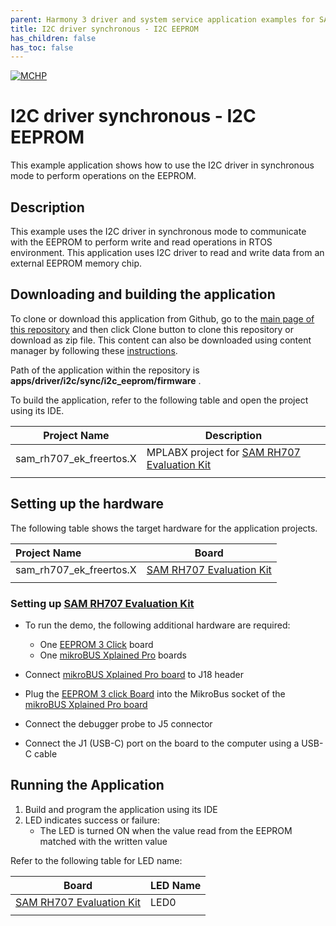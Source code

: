 ```yaml
---
parent: Harmony 3 driver and system service application examples for SAM RH707 family
title: I2C driver synchronous - I2C EEPROM 
has_children: false
has_toc: false
---
```


[![MCHP](https://www.microchip.com/ResourcePackages/Microchip/assets/dist/images/logo.png)](https://www.microchip.com)

# I2C driver synchronous - I2C EEPROM

This example application shows how to use the I2C driver in synchronous mode to perform operations on the EEPROM.

## Description

This example uses the I2C driver in synchronous mode to communicate with the EEPROM to perform write and read operations in RTOS environment. This application uses I2C driver to read and write data from an external EEPROM memory chip.

## Downloading and building the application

To clone or download this application from Github, go to the [main page of this repository](https://github.com/Microchip-MPLAB-Harmony/core_apps_sam_rh707) and then click Clone button to clone this repository or download as zip file.
This content can also be downloaded using content manager by following these [instructions](https://github.com/Microchip-MPLAB-Harmony/contentmanager/wiki).

Path of the application within the repository is **apps/driver/i2c/sync/i2c_eeprom/firmware** .

To build the application, refer to the following table and open the project using its IDE.

| Project Name      | Description                                    |
| ----------------- | ---------------------------------------------- |
| sam_rh707_ek_freertos.X | MPLABX project for [SAM RH707 Evaluation Kit](https://www.microchip.com/en-us/development-tool/SAMRH707F18-EK) |
|||

## Setting up the hardware

The following table shows the target hardware for the application projects.

| Project Name| Board|
|:---------|:---------:|
| sam_rh707_ek_freertos.X | [SAM RH707 Evaluation Kit](https://www.microchip.com/en-us/development-tool/SAMRH707F18-EK) |
|||

### Setting up [SAM RH707 Evaluation Kit](https://www.microchip.com/en-us/development-tool/SAMRH707F18-EK)

- To run the demo, the following additional hardware are required:
  - One [EEPROM 3 Click](https://www.mikroe.com/eeprom-3-click) board
  - One [mikroBUS Xplained Pro](https://www.microchip.com/developmenttools/ProductDetails/ATMBUSADAPTER-XPRO) boards

- Connect [mikroBUS Xplained Pro board](https://www.microchip.com/developmenttools/ProductDetails/ATMBUSADAPTER-XPRO) to J18 header
- Plug the [EEPROM 3 click Board](https://www.mikroe.com/eeprom-3-click) into the MikroBus socket of the [mikroBUS Xplained Pro board](https://www.microchip.com/developmenttools/ProductDetails/ATMBUSADAPTER-XPRO)
- Connect the debugger probe to J5 connector
- Connect the J1 (USB-C) port on the board to the computer using a USB-C cable

## Running the Application

1. Build and program the application using its IDE
2. LED indicates success or failure:
    - The LED is turned ON when the value read from the EEPROM matched with the written value

Refer to the following table for LED name:

| Board | LED Name |
| ----- | -------- |
|  [SAM RH707 Evaluation Kit](https://www.microchip.com/en-us/development-tool/SAMRH707F18-EK) | LED0 |
|||
